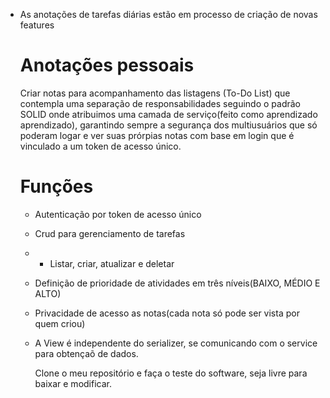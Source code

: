 * As anotações de tarefas diárias estão em processo de criação de novas features

  # Anotações pessoais

  Criar notas para acompanhamento das listagens (To-Do List) que contempla uma separação de responsabilidades seguindo o padrão SOLID onde atribuimos uma camada de serviço(feito como aprendizado aprendizado),
  garantindo sempre a segurança dos multiusuários que só poderam logar e ver suas prórpias notas com base em login que é vinculado a um token de acesso único.


  # Funções
  * Autenticação por token de acesso único
  * Crud para gerenciamento de tarefas
  * * Listar, criar, atualizar e deletar
  * Definição de prioridade de atividades em três níveis(BAIXO, MÉDIO E ALTO)
  * Privacidade de acesso as notas(cada nota só pode ser vista por quem criou)
  * A View é independente do serializer, se comunicando com o service para obtençaõ de dados.



    Clone o meu repositório e faça o teste do software, seja livre para baixar e modificar.
  
